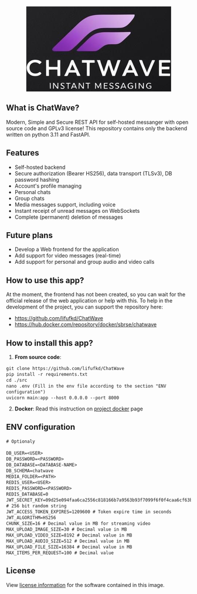 <p align="center">
  <img src="assets/chatwave_logo_2.png" alt="ChatWave logo">
</p>

## What is ChatWave?
Modern, Simple and Secure REST API for self-hosted messanger with open source code and GPLv3 license! This repository contains only the backend written on python 3.11 and FastAPI.

## Features
- Self-hosted backend
- Secure authorization (Bearer HS256), data transport (TLSv3), DB password hashing
- Account's profile managing
- Personal chats
- Group chats
- Media messages support, including voice
- Instant receipt of unread messages on WebSockets
- Complete (permanent) deletion of messages

## Future plans
- Develop a Web frontend for the application
- Add support for video messages (real-time)
- Add support for personal and group audio and video calls

## How to use this app?

At the moment, the frontend has not been created, so you can wait for the official release of the web application or help with this. To help in the development of the project, you can support the repository here:

- https://github.com/lifufkd/ChatWave
- https://hub.docker.com/repository/docker/sbrse/chatwave

## How to install this app?

1. **From source code**: 
```
git clone https://github.com/lifufkd/ChatWave
pip install -r requirements.txt
cd ./src
nano .env (Fill in the env file according to the section "ENV configuration")
uvicorn main:app --host 0.0.0.0 --port 8000
```
2. **Docker**: 
Read this instruction on [project docker](https://hub.docker.com/repository/docker/sbrse/chatwave) page

## ENV configuration

``` 
# Optionaly

DB_USER=<USER>
DB_PASSWORD=<PASSWORD>
DB_DATABASE=<DATABASE-NAME>
DB_SCHEMA=chatwave
MEDIA_FOLDER=<PATH>
REDIS_USER=<USER>
REDIS_PASSWORD=<PASSWORD>
REDIS_DATABASE=0
JWT_SECRET_KEY=09d25e094faa6ca2556c818166b7a9563b93f7099f6f0f4caa6cf63b88e8d3e7 # 256 bit random string
JWT_ACCESS_TOKEN_EXPIRES=1209600 # Token expire time in seconds
JWT_ALGORITHM=HS256
CHUNK_SIZE=16 # Decimal value in MB for streaming video
MAX_UPLOAD_IMAGE_SIZE=30 # Decimal value in MB
MAX_UPLOAD_VIDEO_SIZE=8192 # Decimal value in MB
MAX_UPLOAD_AUDIO_SIZE=512 # Decimal value in MB
MAX_UPLOAD_FILE_SIZE=16384 # Decimal value in MB
MAX_ITEMS_PER_REQUEST=100 # Decimal value
```

## License
View [license information⁠](https://github.com/lifufkd/ChatWave/blob/main/LICENSE) for the software contained in this image.
